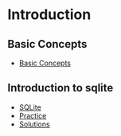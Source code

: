 # Introduction

## Basic Concepts

- [Basic Concepts](intro.md)


## Introduction to sqlite
- [SQLite](sqlite_intro.md)
- [Practice](week1_sqlite_problems.ipynb)
- [Solutions](week1_sqlite_solutions.ipynb)